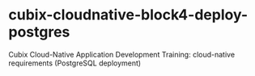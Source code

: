 # cubix-cloudnative-block4-deploy-postgres
Cubix Cloud-Native Application Development Training: cloud-native requirements (PostgreSQL deployment)
